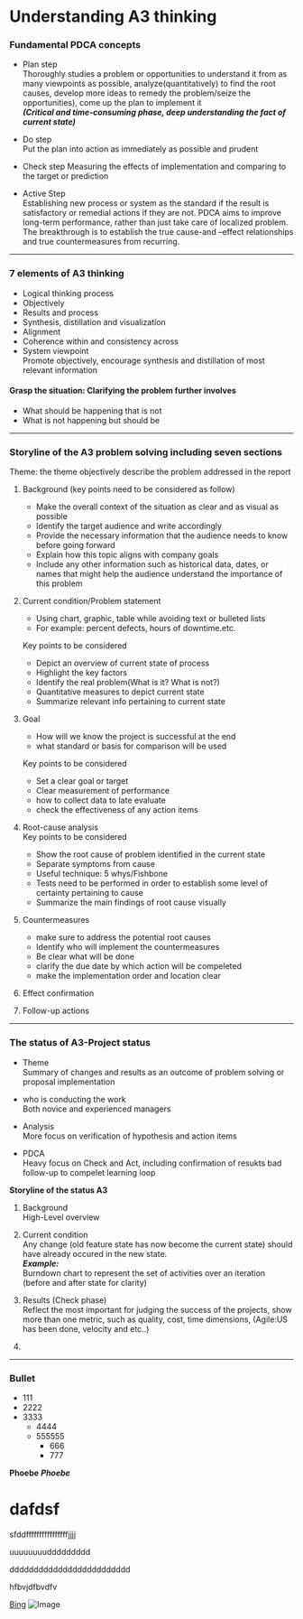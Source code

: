 # Understanding A3 thinking
### **Fundamental PDCA concepts**
- Plan step  
 Thoroughly studies a problem or opportunities to understand it from as many viewpoints as possible, analyze(quantitatively) to find the root causes, develop more ideas to remedy the problem/seize the opportunities), come up the plan to implement it  
***(Critical and time-consuming phase, deep understanding the fact of current state)***  

- Do step  
Put the plan into action as immediately as possible and prudent  

- Check step
Measuring the effects of implementation and comparing to the target or prediction  


- Active Step  
Establishing new process or system as the standard if the result is satisfactory or remedial actions if they are not.
PDCA aims to improve long-term performance, rather than just take care of localized problem.
The breakthrough is to establish the true cause-and –effect relationships and true countermeasures from recurring.

---
### **7 elements of A3 thinking** 
- Logical thinking process  
- Objectively  
- Results and process  
- Synthesis, distillation and  visualization
- Alignment  
- Coherence within and consistency across
- System viewpoint  
Promote objectively, encourage synthesis and distillation of most relevant information  

#### Grasp the situation: Clarifying the problem further involves 
-	What should be happening that is not
-	What is not happening but should be

---

### **Storyline of the A3 problem solving including seven sections** 
Theme: the theme objectively describe the problem addressed in the report   
1. Background (key points need to be considered as follow)  
   - Make the overall context of the situation as clear and as visual as possible
   - Identify  the target audience and write accordingly
   - Provide the necessary information that the audience needs to know before going forward
   - Explain how this topic aligns with company goals
   - Include any other information such as historical data, dates, or names that might help the audience understand the importance of this problem

2. Current condition/Problem statement  
   - Using chart, graphic, table while avoiding text or bulleted lists
   - For example: percent defects, hours of downtime.etc.  

    Key points to be considered  
    - Depict an overview of current state of process
    - Highlight the key factors
    - Identify the real problem(What is it? What is not?) 
    - Quantitative measures to depict current state
    - Summarize relevant info pertaining to current state

3. Goal  
   - How will we know the project is successful at the end
   - what standard or basis for comparison will be used  

   Key points to be considered  
   - Set a clear goal or target
   - Clear measurement of performance
   - how to collect data to late evaluate 
   - check the effectiveness of any action items 

4. Root-cause analysis  
     Key points to be considered  
   - Show the root cause of problem identified in the current state
   - Separate symptoms from cause 
   - Useful technique: 5 whys/Fishbone  
   - Tests need to be performed in order to establish some level of certainty pertaining to cause
   - Summarize the main findings of root cause visually  


5. Countermeasures  
   - make sure to address the potential root causes
   - Identify who will implement the countermeasures
   - Be clear what will be done
   - clarify the due date by which action will be compeleted
   - make the implementation order and location clear  
   
6. Effect confirmation	
7. Follow-up actions

---

### **The status of A3-Project status** 
- Theme  
  Summary of changes and results as an outcome of problem solving or proposal implementation  
  
- who is conducting the work  
  Both novice and experienced managers

- Analysis  
  More focus on verification of hypothesis and action items

- PDCA  
  Heavy focus on Check and Act, including confirmation of resukts bad follow-up to compelet learning loop


**Storyline of the status A3**  
1. Background   
   High-Level overview
2. Current condition   
   Any change (old feature state has now become the current state) should have already occured  in the new state.  
***Example:***   
 Burndown chart to represent the set of activities over an iteration (before and after state for clarity)  

3. Results (Check phase)  
   Reflect the most important for judging the success of the projects, show more than one metric, such as quality, cost, time dimensions, (Agile:US has been done, velocity and etc..)  
4. 


   




---
### Bullet
- 111
- 2222
- 3333
  * 4444
  * 555555
    - 666
    - 777

**Phoebe**
***Phoebe***

#  dafdsf
sfddffffffffffffffffjjjj  


uuuuuuuuddddddddd  

ddddddddddddddddddddddddd  


hfbvjdfbvdfv

[Bing](https://www.bing.com)
![Image](edairy.png)